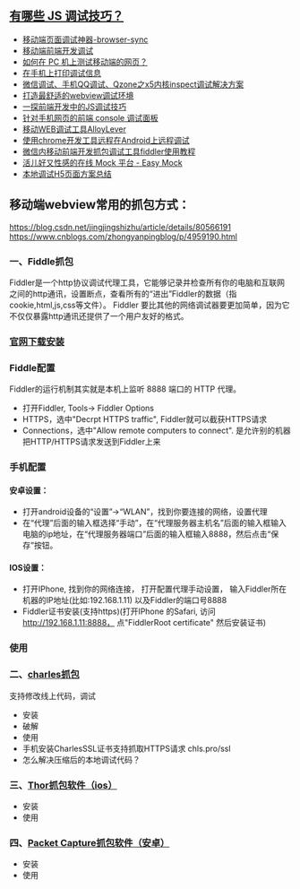 ## [有哪些 JS 调试技巧？](https://www.zhihu.com/question/20260762)
- [移动端页面调试神器-browser-sync](http://www.cnblogs.com/kbqncf/p/4206244.html)
- [移动端前端开发调试](http://yujiangshui.com/multidevice-frontend-debug/)
- [如何在 PC 机上测试移动端的网页？](https://www.zhihu.com/question/20322475)
- [在手机上打印调试信息](https://github.com/binnng/debug.js)
- [微信调试、手机QQ调试、Qzone之x5内核inspect调试解决方案](https://blog.csdn.net/cengjingcanghai123/article/details/47001843)
- [打造最舒适的webview调试环境](https://div.io/topic/1449)
- [一探前端开发中的JS调试技巧](https://mp.weixin.qq.com/s?__biz=MzIxNzA4NzQ4OQ==&mid=403789355&idx=1&sn=0179c36bb89c473b460249b65d385916#rd&location=35)
- [针对手机网页的前端 console 调试面板](https://www.kancloud.cn/jsfront/month/160878)
- [移动WEB调试工具AlloyLever](http://www.alloyteam.com/2016/05/mobile-web-development-debugging-tools-alloylever-introduced/)
- [使用chrome开发工具远程在Android上远程调试](http://www.cnblogs.com/miss-radish/p/4990871.html)
- [微信内移动前端开发抓包调试工具fiddler使用教程](https://gaoboy.com/article/26.html)
- [活儿好又性感的在线 Mock 平台 - Easy Mock](https://zhuanlan.zhihu.com/p/26568521)
- [本地调试H5页面方案总结](https://www.jianshu.com/p/a43417b28280)

## 移动端webview常用的抓包方式：
https://blog.csdn.net/jingjingshizhu/article/details/80566191
https://www.cnblogs.com/zhongyanpingblog/p/4959190.html
### 一、Fiddle抓包
Fiddler是一个http协议调试代理工具，它能够记录并检查所有你的电脑和互联网之间的http通讯，设置断点，查看所有的“进出”Fiddler的数据（指cookie,html,js,css等文件）。 Fiddler 要比其他的网络调试器要更加简单，因为它不仅仅暴露http通讯还提供了一个用户友好的格式。
### [官网下载安装](http://www.telerik.com/fiddler)
### Fiddle配置
Fiddler的运行机制其实就是本机上监听 8888 端口的 HTTP 代理。
- 打开Fiddler,   Tools-> Fiddler Options 
- HTTPS，选中"Decrpt HTTPS traffic",    Fiddler就可以截获HTTPS请求
- Connections，选中"Allow remote computers to connect".  是允许别的机器把HTTP/HTTPS请求发送到Fiddler上来

### 手机配置
#### 安卓设置：
- 打开android设备的“设置”->“WLAN”，找到你要连接的网络，设置代理
- 在“代理”后面的输入框选择“手动”，在“代理服务器主机名”后面的输入框输入电脑的ip地址，在“代理服务器端口”后面的输入框输入8888，然后点击“保存”按钮。

#### IOS设置：
- 打开IPhone,  找到你的网络连接， 打开配置代理手动设置， 输入Fiddler所在机器的IP地址(比如:192.168.1.11) 以及Fiddler的端口号8888
- Fiddler证书安装(支持https)(打开IPhone 的Safari, 访问  http://192.168.1.11:8888， 点"FiddlerRoot certificate" 然后安装证书)

### 使用

### 二、[charles抓包](https://zhubangbang.com/charlesproxy)
支持修改线上代码，调试
- 安装
- 破解
- 使用
- 手机安装CharlesSSL证书支持抓取HTTPS请求 chls.pro/ssl
- 怎么解决压缩后的本地调试代码？

### 三、[Thor抓包软件（ios）]()
- 安装
- 使用

### 四、[Packet Capture抓包软件（安卓）]()
- 安装
- 使用